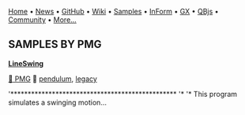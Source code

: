 [Home](https://qb64.com) • [News](../news.md) • [GitHub](https://github.com/QB64Official/qb64) • [Wiki](wiki.md) • [Samples](../samples.md) • [InForm](../inform.md) • [GX](../gx.md) • [QBjs](../qbjs.md) • [Community](../community.md) • [More...](../more.md)

## SAMPLES BY PMG

**[LineSwing](lineswing/index.md)**

[🐝 PMG](pmg.md) 🔗 [pendulum](pendulum.md), [legacy](legacy.md)

'************************************************ '* '*  This program simulates a swinging motion...
